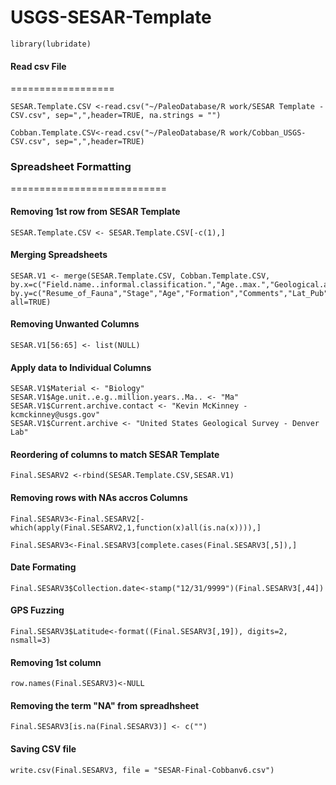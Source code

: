 USGS-SESAR-Template
===================

```{r}
library(lubridate)
```

#### Read csv File
==================
```{r}
SESAR.Template.CSV <-read.csv("~/PaleoDatabase/R work/SESAR Template -CSV.csv", sep=",",header=TRUE, na.strings = "")
```

```{r}
Cobban.Template.CSV<-read.csv("~/PaleoDatabase/R work/Cobban_USGS-CSV.csv", sep=",",header=TRUE)
```

### Spreadsheet Formatting
===========================
#### Removing 1st row from SESAR Template
```{r}
SESAR.Template.CSV <- SESAR.Template.CSV[-c(1),]
```

#### Merging Spreadsheets
```{r}
SESAR.V1 <- merge(SESAR.Template.CSV, Cobban.Template.CSV, by.x=c("Field.name..informal.classification.","Age..max.","Geological.age","Geological.unit","Comment","Latitude","Longitude","Locality","Locality.description","Country","State.Province","County","Collector.Chief.Scientist","Collection.date"), by.y=c("Resume_of_Fauna","Stage","Age","Formation","Comments","Lat_Pub","Long_Pub","USGS7.5","LocDescr","Country","State","County","Collector","Date"), all=TRUE)
```

#### Removing Unwanted Columns
```{r}
SESAR.V1[56:65] <- list(NULL)
```

#### Apply data to Individual Columns
```{r}
SESAR.V1$Material <- "Biology"
SESAR.V1$Age.unit..e.g..million.years..Ma.. <- "Ma"
SESAR.V1$Current.archive.contact <- "Kevin McKinney - kcmckinney@usgs.gov"
SESAR.V1$Current.archive <- "United States Geological Survey - Denver Lab"
```

#### Reordering of columns to match SESAR Template 
```{r}
Final.SESARV2 <-rbind(SESAR.Template.CSV,SESAR.V1)
```

#### Removing rows with NAs accros Columns
```{r}
Final.SESARV3<-Final.SESARV2[-which(apply(Final.SESARV2,1,function(x)all(is.na(x)))),]
```

```{r}
Final.SESARV3<-Final.SESARV3[complete.cases(Final.SESARV3[,5]),]
```

#### Date Formating
```{r}
Final.SESARV3$Collection.date<-stamp("12/31/9999")(Final.SESARV3[,44])
```

#### GPS Fuzzing
```{r}
Final.SESARV3$Latitude<-format((Final.SESARV3[,19]), digits=2, nsmall=3)
```

#### Removing 1st column
```{r}
row.names(Final.SESARV3)<-NULL
```

#### Removing the term "NA" from spreadhsheet
```{r}
Final.SESARV3[is.na(Final.SESARV3)] <- c("")
```

#### Saving CSV file
```{r}
write.csv(Final.SESARV3, file = "SESAR-Final-Cobbanv6.csv")
```



